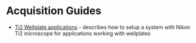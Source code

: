 # Acquisition Guides

- [Ti2 Wellplate applications](Ti2_Wellplate_Apps/README.md) - describes how to setup a system with Nikon Ti2 microscope for applications working with wellplates

